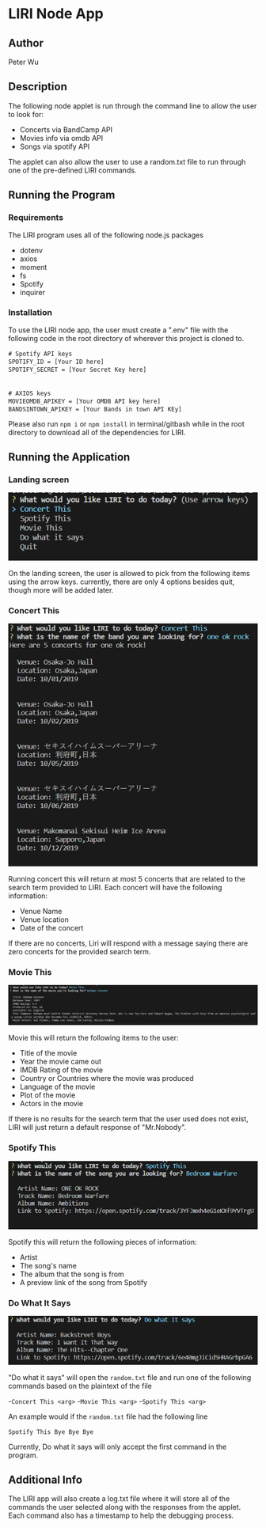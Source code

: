 # LIRI Node App

## Author

Peter Wu

## Description

The following node applet is run through the command line to allow the user to look for:

- Concerts via BandCamp API
- Movies info via omdb API
- Songs via spotify API

The applet can also allow the user to use a random.txt file to run through one of the pre-defined LIRI commands.

## Running the Program

### Requirements

The LIRI program uses all of the following node.js packages

- dotenv
- axios
- moment
- fs
- Spotify
- inquirer

### Installation

To use the LIRI node app, the user must create a ".env" file with the following code in the root directory of wherever this project is cloned to.

``` plainText
# Spotify API keys
SPOTIFY_ID = [Your ID here]
SPOTIFY_SECRET = [Your Secret Key here]


# AXIOS keys
MOVIEOMDB_APIKEY = [Your OMDB API key here]
BANDSINTOWN_APIKEY = [Your Bands in town API KEy]
```

Please also run `npm i` or `npm install` in terminal/gitbash while in the root directory to download all of the dependencies for LIRI.

## Running the Application

### Landing screen

![liri landing](./assets/liri_list.PNG)

On the landing screen, the user is allowed to pick from the following items using the arrow keys.
currently, there are only 4 options besides quit, though more will be added later.

### Concert This

![liri concert this](./assets/liri_concert_this.PNG)

Running concert this will return at most 5 concerts that are related to the search term provided to LIRI. Each concert will have the following information:

- Venue Name
- Venue location
- Date of the concert

If there are no concerts, Liri will respond with a message saying there are zero concerts for the provided search term.

### Movie This

![liri movie this](./assets/liri_movie_this.PNG)

Movie this will return the following items to the user:

- Title of the movie
- Year the movie came out
- IMDB Rating of the movie
- Country or Countries where the movie was produced
- Language of the movie
- Plot of the movie
- Actors in the movie

If there is no results for the search term that the user used does not exist, LIRI will just return a default response of "Mr.Nobody".

### Spotify This

![liri spotify this](./assets/liri_spotify_this.PNG)

Spotify this will return the following pieces of information:

- Artist
- The song's name
- The album that the song is from
- A preview link of the song from Spotify

### Do What It Says

![liri do what it says](./assets/liri_do_what_it_says.PNG)

"Do what it says" will open the `random.txt` file and run one of the following commands based on the plaintext of the file

-`Concert This <arg>`
-`Movie This <arg>`
-`Spotify This <arg>`

An example would if the `random.txt` file had the following line

```PlainText
Spotify This Bye Bye Bye
```

Currently, Do what it says will only accept the first command in the program. 

## Additional Info

The LIRI app will also create a log.txt file where it will store all of the commands the user selected along with the responses from the applet. Each command also has a timestamp to help the debugging process.

